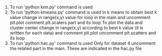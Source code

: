 1. To run 'python knn.py' command is used
2. To run 'python kmeans.py' command is used
    In k means to obtain best k value change in range(x,y) value for loop in the main 
    and uncomment plt.plot 
    comment plt.scaters part and its loop
    To plot the data and cluster center change in range(x,y) according to best k value (it is written for each data) 
    and comment plt.plot
    uncomment plt.scatters and its loop
3. To run 'python hac.py' command is used
    Only for dataset 4 uncomment the related part in the main. These are indicated in the hac.py file

